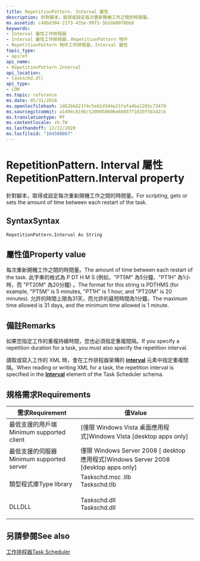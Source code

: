 ```yaml
---
title: RepetitionPattern. Interval 屬性
description: 針對腳本，取得或設定每次重新開機工作之間的時間量。
ms.assetid: c48bd304-21f3-435e-99f5-3b2da0078bb8
keywords:
- Interval 屬性工作排程器
- Interval 屬性工作排程器，RepetitionPattern 物件
- RepetitionPattern 物件工作排程器，Interval 屬性
topic_type:
- apiref
api_name:
- RepetitionPattern.Interval
api_location:
- taskschd.dll
api_type:
- COM
ms.topic: reference
ms.date: 05/31/2018
ms.openlocfilehash: 1d62bb821f4c5e61d344e21fafa4ba1265c73470
ms.sourcegitcommit: a1494c819bc5200050696e66057f1020f5b142cb
ms.translationtype: MT
ms.contentlocale: zh-TW
ms.lasthandoff: 12/12/2020
ms.locfileid: "104508867"
---
```

# <a name="repetitionpatterninterval-property"></a><span data-ttu-id="6a0ea-106">RepetitionPattern. Interval 屬性</span><span class="sxs-lookup"><span data-stu-id="6a0ea-106">RepetitionPattern.Interval property</span></span>

<span data-ttu-id="6a0ea-107">針對腳本，取得或設定每次重新開機工作之間的時間量。</span><span class="sxs-lookup"><span data-stu-id="6a0ea-107">For scripting, gets or sets the amount of time between each restart of the task.</span></span>

## <a name="syntax"></a><span data-ttu-id="6a0ea-108">Syntax</span><span class="sxs-lookup"><span data-stu-id="6a0ea-108">Syntax</span></span>


```VB
RepetitionPattern.Interval As String
```



## <a name="property-value"></a><span data-ttu-id="6a0ea-109">屬性值</span><span class="sxs-lookup"><span data-stu-id="6a0ea-109">Property value</span></span>

<span data-ttu-id="6a0ea-110">每次重新開機工作之間的時間量。</span><span class="sxs-lookup"><span data-stu-id="6a0ea-110">The amount of time between each restart of the task.</span></span> <span data-ttu-id="6a0ea-111">此字串的格式為 P <days> DT <hours> H <minutes> M <seconds> S (例如，"PT5M" 為5分鐘、"PT1H" 為1小時，而 "PT20M" 為20分鐘) 。</span><span class="sxs-lookup"><span data-stu-id="6a0ea-111">The format for this string is P<days>DT<hours>H<minutes>M<seconds>S (for example, "PT5M" is 5 minutes, "PT1H" is 1 hour, and "PT20M" is 20 minutes).</span></span> <span data-ttu-id="6a0ea-112">允許的時間上限為31天，而允許的最短時間為1分鐘。</span><span class="sxs-lookup"><span data-stu-id="6a0ea-112">The maximum time allowed is 31 days, and the minimum time allowed is 1 minute.</span></span>

## <a name="remarks"></a><span data-ttu-id="6a0ea-113">備註</span><span class="sxs-lookup"><span data-stu-id="6a0ea-113">Remarks</span></span>

<span data-ttu-id="6a0ea-114">如果您指定工作的重複持續時間，您也必須指定重複間隔。</span><span class="sxs-lookup"><span data-stu-id="6a0ea-114">If you specify a repetition duration for a task, you must also specify the repetition interval.</span></span>

<span data-ttu-id="6a0ea-115">讀取或寫入工作的 XML 時，會在工作排程器架構的 [**interval**](taskschedulerschema-interval-repetitiontype-element.md) 元素中指定重複間隔。</span><span class="sxs-lookup"><span data-stu-id="6a0ea-115">When reading or writing XML for a task, the repetition interval is specified in the [**Interval**](taskschedulerschema-interval-repetitiontype-element.md) element of the Task Scheduler schema.</span></span>

## <a name="requirements"></a><span data-ttu-id="6a0ea-116">規格需求</span><span class="sxs-lookup"><span data-stu-id="6a0ea-116">Requirements</span></span>



| <span data-ttu-id="6a0ea-117">需求</span><span class="sxs-lookup"><span data-stu-id="6a0ea-117">Requirement</span></span> | <span data-ttu-id="6a0ea-118">值</span><span class="sxs-lookup"><span data-stu-id="6a0ea-118">Value</span></span> |
|-------------------------------------|-----------------------------------------------------------------------------------------|
| <span data-ttu-id="6a0ea-119">最低支援的用戶端</span><span class="sxs-lookup"><span data-stu-id="6a0ea-119">Minimum supported client</span></span><br/> | <span data-ttu-id="6a0ea-120">\[僅限 Windows Vista 桌面應用程式\]</span><span class="sxs-lookup"><span data-stu-id="6a0ea-120">Windows Vista \[desktop apps only\]</span></span><br/>                                          |
| <span data-ttu-id="6a0ea-121">最低支援的伺服器</span><span class="sxs-lookup"><span data-stu-id="6a0ea-121">Minimum supported server</span></span><br/> | <span data-ttu-id="6a0ea-122">僅限 Windows Server 2008 \[ desktop 應用程式\]</span><span class="sxs-lookup"><span data-stu-id="6a0ea-122">Windows Server 2008 \[desktop apps only\]</span></span><br/>                                    |
| <span data-ttu-id="6a0ea-123">類型程式庫</span><span class="sxs-lookup"><span data-stu-id="6a0ea-123">Type library</span></span><br/>             | <dl> <span data-ttu-id="6a0ea-124"><dt>Taskschd.msc .tlb</dt></span><span class="sxs-lookup"><span data-stu-id="6a0ea-124"><dt>Taskschd.tlb</dt></span></span> </dl> |
| <span data-ttu-id="6a0ea-125">DLL</span><span class="sxs-lookup"><span data-stu-id="6a0ea-125">DLL</span></span><br/>                      | <dl> <span data-ttu-id="6a0ea-126"><dt>Taskschd.dll</dt></span><span class="sxs-lookup"><span data-stu-id="6a0ea-126"><dt>Taskschd.dll</dt></span></span> </dl> |



## <a name="see-also"></a><span data-ttu-id="6a0ea-127">另請參閱</span><span class="sxs-lookup"><span data-stu-id="6a0ea-127">See also</span></span>

<dl> <dt>

[<span data-ttu-id="6a0ea-128">工作排程器</span><span class="sxs-lookup"><span data-stu-id="6a0ea-128">Task Scheduler</span></span>](task-scheduler-start-page.md)
</dt> </dl>

 

 





